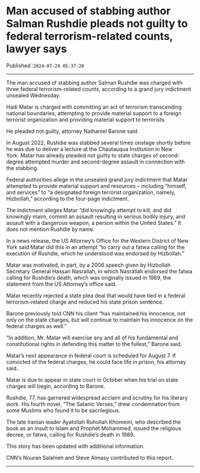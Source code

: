 # Man accused of stabbing author Salman Rushdie pleads not guilty to federal terrorism-related counts, lawyer says

Published :`2024-07-29 05:37:20`

---

The man accused of stabbing author Salman Rushdie was charged with three federal terrorism-related counts, according to a grand jury indictment unsealed Wednesday.

Hadi Matar is charged with committing an act of terrorism transcending national boundaries, attempting to provide material support to a foreign terrorist organization and providing material support to terrorists.

He pleaded not guilty, attorney Nathaniel Barone said.

In August 2022, Rushdie was stabbed several times onstage shortly before he was due to deliver a lecture at the Chautauqua Institution in New York. Matar has already pleaded not guilty to state charges of second-degree attempted murder and second-degree assault in connection with the stabbing.

Federal authorities allege in the unsealed grand jury indictment that Matar attempted to provide material support and resources – including “himself, and services” to “a designated foreign terrorist organization, namely, Hizbollah,” according to the four-page indictment.

The indictment alleges Matar “did knowingly attempt to kill, and did knowingly maim, commit an assault resulting in serious bodily injury, and assault with a dangerous weapon, a person within the United States.” It does not mention Rushdie by name.

In a news release, the US Attorney’s Office for the Western District of New York said Matar did this in an attempt “to carry out a fatwa calling for the execution of Rushdie, which he understood was endorsed by Hizbollah.”

Matar was motivated, in part, by a 2006 speech given by Hizbollah Secretary General Hassan Nasrallah, in which Nasrallah endorsed the fatwa calling for Rushdie’s death, which was originally issued in 1989, the statement from the US Attorney’s office said.

Matar recently rejected a state plea deal that would have tied in a federal terrorism-related charge and reduced his state prison sentence.

Barone previously told CNN his client “has maintained his innocence, not only on the state charges, but will continue to maintain his innocence on the federal charges as well.”

“In addition, Mr. Matar will exercise any and all of his fundamental and constitutional rights in defending this matter to the fullest,” Barone said.

Matar’s next appearance in federal court is scheduled for August 7. If convicted of the federal charges, he could face life in prison, his attorney said.

Matar is due to appear in state court in October when his trial on state charges will begin, according to Barone.

Rushdie, 77, has garnered widespread acclaim and scrutiny for his literary work. His fourth novel, “The Satanic Verses,” drew condemnation from some Muslims who found it to be sacrilegious.

The late Iranian leader Ayatollah Ruhollah Khomeini, who described the book as an insult to Islam and Prophet Mohammed, issued the religious decree, or fatwa, calling for Rushdie’s death in 1989.

This story has been updated with additional information.

CNN’s Nouran Salahieh and Steve Almasy contributed to this report.

---

